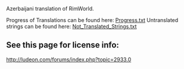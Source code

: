 Azerbaijani translation of RimWorld.

Progress of Translations can be found here: [Progress.txt](https://github.com/Ludeon/RimWorld-Azerbaijani/blob/master/progress.txt)
Untranslated strings can be found here: [Not_Translated_Strings.txt](https://github.com/Ludeon/RimWorld-Azerbaijani/blob/master/Not_Translated_Strings.txt)

## See this page for license info:
http://ludeon.com/forums/index.php?topic=2933.0
